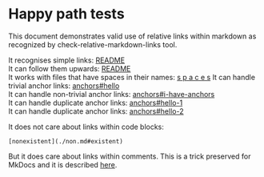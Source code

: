 # Happy path tests

This document demonstrates valid use of relative links within markdown as recognized by check-relative-markdown-links tool.

It recognises simple links: [README](./README.md)  
It can follow them upwards: [README](../../docs/README.md)  
It works with files that have spaces in their names: [s p a c e s](./s%20p%20a%20c%20e%20s.md) <!--%20 is the most compatible way of doing spaces in links afaik-->
It can handle trivial anchor links: [anchors#hello](./anchors.md#hello)  
It can handle non-trivial anchor links: [anchors#i-have-anchors](./anchors.md#i-have-anchors)  
It can handle duplicate anchor links: [anchors#hello-1](./anchors.md#hello-1)  
It can handle duplicate anchor links: [anchors#hello-2](./anchors.md#hello-2)

It does not care about links within code blocks:

```
[nonexistent](./non.md#existent)
```

But it does care about links within comments. This is a trick preserved for MkDocs and it is described [here](https://anttiharju.dev/check-relative-markdown-links/comment-trick-explained).

<!--[README](./README.md) https://anttiharju.dev/check-relative-markdown-links/comment-trick-explained-->
